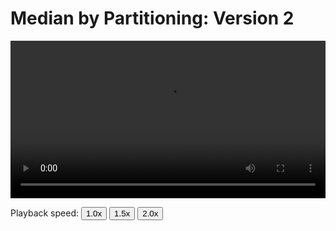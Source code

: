 # Median by Partitioning: Version 2

<video width="100%" preload controls>
  <source src="../04_median_by_partn_2.mp4" type="video/mp4">
</video>
<p>Playback speed:
    <button onclick="OneX()">1.0x</button>
    <button onclick="OnePointFiveX()">1.5x</button>
    <button onclick="TwoX()">2.0x</button>
</p>
